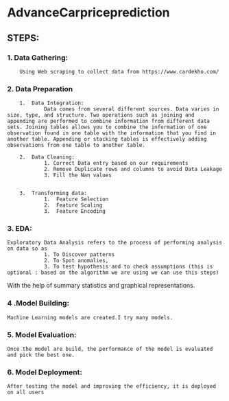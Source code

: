 # AdvanceCarpriceprediction
## STEPS:
### 1.	Data Gathering:
        Using Web scraping to collect data from https://www.cardekho.com/
### 2.	Data Preparation
        1.	Data Integration:
                Data comes from several different sources. Data varies in size, type, and structure. Two operations such as joining and appending are performed to combine information from different data sets. Joining tables allows you to combine the information of one observation found in one table with the information that you find in another table. Appending or stacking tables is effectively adding observations from one table to another table.

        2.	Data Cleaning:
                1. Correct Data entry based on our requirements
                2. Remove Duplicate rows and columns to avoid Data Leakage
                3. Fill the Nan values


        3.	Transforming data:
                1.	Feature Selection
                2.	Feature Scaling
                3.	Feature Encoding
### 3. EDA:
    Exploratory Data Analysis refers to the process of performing analysis on data so as 
                1. To Discover patterns
                2. To Spot anomalies, 
                3. To test hypothesis and to check assumptions (this is optional : based on the algorithm we are using we can use this steps)
With the help of summary statistics and graphical representations.
### 4 .Model Building:
    Machine Learning models are created.I try many models.
### 5. Model Evaluation: 
    Once the model are build, the performance of the model is evaluated and pick the best one.
### 6. Model Deployment:
    After testing the model and improving the efficiency, it is deployed on all users
